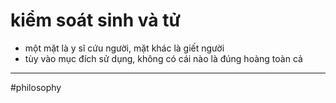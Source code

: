 # kiểm soát sinh và tử

- một mặt là y sĩ cứu người, mặt khác là giết người
- tùy vào mục đích sử dụng, không có cái nào là đúng hoàng toàn cả

---

#philosophy 